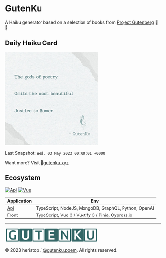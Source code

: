 # GutenKu

A Haiku generator based on a selection of books from [Project Gutenberg](https://gutenberg.org) 🌸 🗻

## Daily Haiku Card

<img src="/assets/img/daily_haiku_card.jpg?t=1683072001" width="300" alt="Daily Haiku Card">

Last Snapshot: `Wed, 03 May 2023 00:00:01 +0000`

Want more? Visit [🔗gutenku.xyz](https://gutenku.xyz)

## Ecosystem

[![Api](https://github.com/heristop/gutenku/actions/workflows/api.yaml/badge.svg)](https://github.com/heristop/gutenku/actions/workflows/api.yaml) [![Vue](https://github.com/heristop/gutenku/actions/workflows/vue.yaml/badge.svg)](https://github.com/heristop/gutenku/actions/workflows/vue.yaml)

| Application                                     | Env                                                  |
| ----------------------------------------------- | ---------------------------------------------------- |
| [Api](/packages/server/README.md#installation)  | TypeScript, NodeJS, MongoDB, GraphQL, Python, OpenAI |
| [Front](/packages/front/README.md#installation) | TypeScript, Vue 3 / Vuetify 3 / Pinia, Cypress.io    |

---

![GutenKu Logo](/assets/logo/gutenku.png)

<footer>
    <p>© 2023 heristop / <a href="https://instagram.com/gutenku.poem" target="_blank">@gutenku.poem</a>. All rights reserved.</p>
</footer>
